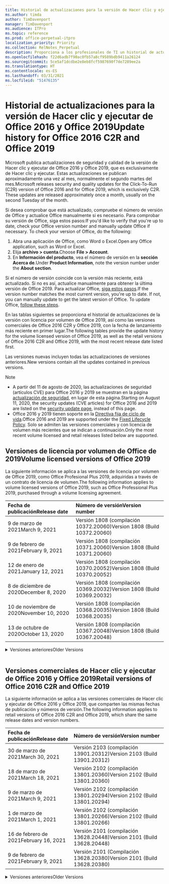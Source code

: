 ```yaml
---
title: Historial de actualizaciones para la versión de Hacer clic y ejecutar de Office 2016 y Office 2019
ms.author: timda
author: TimDavenport
manager: TimDavenport
ms.audience: ITPro
ms.topic: reference
ms.prod: office-perpetual-itpro
localization_priority: Priority
ms.collection: RelNotes_Perpetual
description: Proporciona a los profesionales de TI un historial de actualizaciones para las versiones permanentes de Office 2016 y Office 2019 que usan Hacer clic y ejecutar.
ms.openlocfilehash: f22d6adb7f90ac0fb57a8cf9589bdb9411a26124
ms.sourcegitcommit: 5ce5af1dcdbe2e8eb8fcf5987690f7de7289ee2a
ms.translationtype: HT
ms.contentlocale: es-ES
ms.lasthandoff: 03/31/2021
ms.locfileid: "51476135"
---
```

# <a name="update-history-for-office-2016-c2r-and-office-2019"></a><span data-ttu-id="6edc7-103">Historial de actualizaciones para la versión de Hacer clic y ejecutar de Office 2016 y Office 2019</span><span class="sxs-lookup"><span data-stu-id="6edc7-103">Update history for Office 2016 C2R and Office 2019</span></span>

<span data-ttu-id="6edc7-p101">Microsoft publica actualizaciones de seguridad y calidad de la versión de Hacer clic y ejecutar de Office 2016 y Office 2019, que es exclusivamente de Hacer clic y ejecutar. Estas actualizaciones se publican aproximadamente una vez al mes, normalmente el segundo martes del mes.</span><span class="sxs-lookup"><span data-stu-id="6edc7-p101">Microsoft releases security and quality updates for the Click-To-Run (C2R) version of Office 2016 and for Office 2019, which is exclusively C2R. These updates are released approximately once a month, usually on the second Tuesday of the month.</span></span>

<span data-ttu-id="6edc7-p102">Si desea comprobar que está actualizado, compruebe el número de versión de Office y actualice Office manualmente si es necesario. Para comprobar su versión de Office, siga estos pasos:</span><span class="sxs-lookup"><span data-stu-id="6edc7-p102">If you'd like to verify that you're up to date, check your Office version number and manually update Office if necessary. To check your version of Office, do the following:</span></span>

  1.    <span data-ttu-id="6edc7-108">Abra una aplicación de Office, como Word o Excel.</span><span class="sxs-lookup"><span data-stu-id="6edc7-108">Open any Office application, such as Word or Excel.</span></span>
  2.    <span data-ttu-id="6edc7-109">Elija **archivo > cuenta**.</span><span class="sxs-lookup"><span data-stu-id="6edc7-109">Choose **File > Account**.</span></span>
  3.    <span data-ttu-id="6edc7-110">En **Información del producto**, vea el número de versión en la **sección Acerca de**.</span><span class="sxs-lookup"><span data-stu-id="6edc7-110">Under **Product Information**, note the version number under the **About section**.</span></span>

<span data-ttu-id="6edc7-p103">Si el número de versión coincide con la versión más reciente, está actualizado. Si no es así, actualice manualmente para obtener la última versión de Office 2019. Para actualizar Office, [siga estos pasos](https://support.office.com/article/2ab296f3-7f03-43a2-8e50-46de917611c5).</span><span class="sxs-lookup"><span data-stu-id="6edc7-p103">If the version number matches the most current version, you're up to date. If not, you can manually update to get the latest version of Office. To update Office, [follow these steps](https://support.office.com/article/2ab296f3-7f03-43a2-8e50-46de917611c5).</span></span>


<span data-ttu-id="6edc7-114">En las tablas siguientes se proporciona el historial de actualizaciones de la versión con licencia por volumen de Office 2019, así como las versiones comerciales de Office 2016 C2R y Office 2019, con la fecha de lanzamiento más reciente en primer lugar.</span><span class="sxs-lookup"><span data-stu-id="6edc7-114">The following tables provide the update history for the volume licensed version of Office 2019, as well as the retail versions of Office 2016 C2R and Office 2019, with the most recent release date listed first.</span></span>

<span data-ttu-id="6edc7-115">Las versiones nuevas incluyen todas las actualizaciones de versiones anteriores.</span><span class="sxs-lookup"><span data-stu-id="6edc7-115">New versions contain all the updates contained in previous versions.</span></span>


 > [!NOTE]
> - <span data-ttu-id="6edc7-116">A partir del 11 de agosto de 2020, las actualizaciones de seguridad (artículos CVE) para Office 2016 y 2019 se muestran en la página [actualización de seguridad](./microsoft365-apps-security-updates.md), en lugar de esta página.</span><span class="sxs-lookup"><span data-stu-id="6edc7-116">Starting on August 11, 2020, the security updates (CVE articles) for Office 2016 and 2019 are listed on the [security update page](./microsoft365-apps-security-updates.md), instead of this page.</span></span> 
> - <span data-ttu-id="6edc7-117">Office 2016 y 2019 tienen soporte en la [Directiva fija de ciclo de vida](/lifecycle/policies/fixed).</span><span class="sxs-lookup"><span data-stu-id="6edc7-117">Office 2016 and 2019 are supported under the [Fixed Lifecycle Policy](/lifecycle/policies/fixed).</span></span> <span data-ttu-id="6edc7-118">Solo se admiten las versiones comerciales y con licencia de volumen más recientes que se indican a continuación.</span><span class="sxs-lookup"><span data-stu-id="6edc7-118">Only the most recent volume licensed and retail releases listed below are supported.</span></span>


## <a name="volume-licensed-versions-of-office-2019"></a><span data-ttu-id="6edc7-119">Versiones de licencia por volumen de Office de 2019</span><span class="sxs-lookup"><span data-stu-id="6edc7-119">Volume licensed versions of Office 2019</span></span>
<span data-ttu-id="6edc7-120">La siguiente información se aplica a las versiones de licencia por volumen de Office 2019, como Office Profesional Plus 2019, adquiridas a través de un contrato de licencia de volumen.</span><span class="sxs-lookup"><span data-stu-id="6edc7-120">The following information applies to volume licensed versions of Office 2019, such as Office Professional Plus 2019, purchased through a volume licensing agreement.</span></span>

[//]: # (NO QUITAR EL INICIO DE LA TABLA DE LICENCIAS POR VOLUMEN)


|<span data-ttu-id="6edc7-122">**Fecha de publicación**</span><span class="sxs-lookup"><span data-stu-id="6edc7-122">**Release date**</span></span>|<span data-ttu-id="6edc7-123">**Número de versión**</span><span class="sxs-lookup"><span data-stu-id="6edc7-123">**Version number**</span></span>|
|:-----|:-----|
|<span data-ttu-id="6edc7-124">9 de marzo de 2021</span><span class="sxs-lookup"><span data-stu-id="6edc7-124">March 9, 2021</span></span>|<span data-ttu-id="6edc7-125">Versión 1808 (compilación 10372.20060)</span><span class="sxs-lookup"><span data-stu-id="6edc7-125">Version 1808 (Build 10372.20060)</span></span>|
|<span data-ttu-id="6edc7-126">9 de febrero de 2021</span><span class="sxs-lookup"><span data-stu-id="6edc7-126">February 9, 2021</span></span>|<span data-ttu-id="6edc7-127">Versión 1808 (compilación 10371.20060)</span><span class="sxs-lookup"><span data-stu-id="6edc7-127">Version 1808 (Build 10371.20060)</span></span>|
|<span data-ttu-id="6edc7-128">12 de enero de 2021</span><span class="sxs-lookup"><span data-stu-id="6edc7-128">January 12, 2021</span></span>|<span data-ttu-id="6edc7-129">Versión 1808 (compilación 10370.20052)</span><span class="sxs-lookup"><span data-stu-id="6edc7-129">Version 1808 (Build 10370.20052)</span></span>|
|<span data-ttu-id="6edc7-130">8 de diciembre de 2020</span><span class="sxs-lookup"><span data-stu-id="6edc7-130">December 8, 2020</span></span>|<span data-ttu-id="6edc7-131">Versión 1808 (compilación 10369.20032)</span><span class="sxs-lookup"><span data-stu-id="6edc7-131">Version 1808 (Build 10369.20032)</span></span>|
|<span data-ttu-id="6edc7-132">10 de noviembre de 2020</span><span class="sxs-lookup"><span data-stu-id="6edc7-132">November 10, 2020</span></span>|<span data-ttu-id="6edc7-133">Versión 1808 (compilación 10368.20035)</span><span class="sxs-lookup"><span data-stu-id="6edc7-133">Version 1808 (Build 10368.20035)</span></span>|
|<span data-ttu-id="6edc7-134">13 de octubre de 2020</span><span class="sxs-lookup"><span data-stu-id="6edc7-134">October 13, 2020</span></span>|<span data-ttu-id="6edc7-135">Versión 1808 (compilación 10367.20048)</span><span class="sxs-lookup"><span data-stu-id="6edc7-135">Version 1808 (Build 10367.20048)</span></span>|


[//]: # (NO QUITAR EL FINAL DE LA TABLA DE LICENCIAS POR VOLUMEN)

<details>
<summary><span data-ttu-id="6edc7-137">Versiones anteriores</span><span class="sxs-lookup"><span data-stu-id="6edc7-137">Older Versions</span></span></summary>
 

[//]: # (NO QUITAR EL INICIO DE LA ANTIGUA TABLA DE LICENCIAS POR VOLUMEN)


|<span data-ttu-id="6edc7-139">**Fecha de publicación**</span><span class="sxs-lookup"><span data-stu-id="6edc7-139">**Release date**</span></span>|<span data-ttu-id="6edc7-140">**Número de versión**</span><span class="sxs-lookup"><span data-stu-id="6edc7-140">**Version number**</span></span>|
|:-----|:-----|
|<span data-ttu-id="6edc7-141">8 de septiembre de 2020</span><span class="sxs-lookup"><span data-stu-id="6edc7-141">September 8, 2020</span></span>|<span data-ttu-id="6edc7-142">Versión 1808 (compilación 10366.20016)</span><span class="sxs-lookup"><span data-stu-id="6edc7-142">Version 1808 (Build 10366.20016)</span></span>|
|<span data-ttu-id="6edc7-143">11 de agosto de 2020</span><span class="sxs-lookup"><span data-stu-id="6edc7-143">August 11, 2020</span></span>|<span data-ttu-id="6edc7-144">Versión 1808 (compilación 10364.20059)</span><span class="sxs-lookup"><span data-stu-id="6edc7-144">Version 1808 (Build 10364.20059)</span></span>|
|<span data-ttu-id="6edc7-145">14 de julio de 2020</span><span class="sxs-lookup"><span data-stu-id="6edc7-145">July 14, 2020</span></span>   |<span data-ttu-id="6edc7-146">Versión 1808 (Compilación 10363.20015)</span><span class="sxs-lookup"><span data-stu-id="6edc7-146">Version 1808 (Build 10363.20015)</span></span>  |
|<span data-ttu-id="6edc7-147">9 de junio de 2020</span><span class="sxs-lookup"><span data-stu-id="6edc7-147">June 9, 2020</span></span>   |<span data-ttu-id="6edc7-148">Versión 1808 (compilación 10361.20002)</span><span class="sxs-lookup"><span data-stu-id="6edc7-148">Version 1808 (Build 10361.20002)</span></span>  |
|<span data-ttu-id="6edc7-149">12 de mayo de 2020</span><span class="sxs-lookup"><span data-stu-id="6edc7-149">May 12, 2020</span></span>   |<span data-ttu-id="6edc7-150">Versión 1808 (compilación 10359.20023)</span><span class="sxs-lookup"><span data-stu-id="6edc7-150">Version 1808 (Build 10359.20023)</span></span>  |
|<span data-ttu-id="6edc7-151">14 de abril de 2020</span><span class="sxs-lookup"><span data-stu-id="6edc7-151">April 14, 2020</span></span>   |<span data-ttu-id="6edc7-152">Versión 1808 (compilación 10358.20061)</span><span class="sxs-lookup"><span data-stu-id="6edc7-152">Version 1808 (Build 10358.20061)</span></span>  |
|<span data-ttu-id="6edc7-153">10 de marzo de 2020</span><span class="sxs-lookup"><span data-stu-id="6edc7-153">March 10, 2020</span></span>   |<span data-ttu-id="6edc7-154">Versión 1808 (compilación 10357.20081)</span><span class="sxs-lookup"><span data-stu-id="6edc7-154">Version 1808 (Build 10357.20081)</span></span>  |
|<span data-ttu-id="6edc7-155">11 de febrero de 2020</span><span class="sxs-lookup"><span data-stu-id="6edc7-155">February 11, 2020</span></span>   |<span data-ttu-id="6edc7-156">Versión 1808 (compilación 10356.20006)</span><span class="sxs-lookup"><span data-stu-id="6edc7-156">Version 1808 (Build 10356.20006)</span></span>  |


[//]: # (NO QUITAR EL FINAL DE LA ANTIGUA TABLA DE LICENCIAS POR VOLUMEN)

</details>


<br/>

## <a name="retail-versions-of-office-2016-c2r-and-office-2019"></a><span data-ttu-id="6edc7-158">Versiones comerciales de Hacer clic y ejecutar de Office 2016 y Office 2019</span><span class="sxs-lookup"><span data-stu-id="6edc7-158">Retail versions of Office 2016 C2R and Office 2019</span></span>
<span data-ttu-id="6edc7-159">La siguiente información se aplica a las versiones comerciales de Hacer clic y ejecutar de Office 2016 y Office 2019, que comparten las mismas fechas de publicación y números de versión.</span><span class="sxs-lookup"><span data-stu-id="6edc7-159">The following information applies to retail versions of Office 2016 C2R and Office 2019, which share the same release dates and version numbers.</span></span>

[//]: # (NO QUITAR EL INICIO DE LA TABLA DE VENTAS AL POR MENOR)


|<span data-ttu-id="6edc7-161">**Fecha de publicación**</span><span class="sxs-lookup"><span data-stu-id="6edc7-161">**Release date**</span></span>|<span data-ttu-id="6edc7-162">**Número de versión**</span><span class="sxs-lookup"><span data-stu-id="6edc7-162">**Version number**</span></span>|
|:-----|:-----|
|<span data-ttu-id="6edc7-163">30 de marzo de 2021</span><span class="sxs-lookup"><span data-stu-id="6edc7-163">March 30, 2021</span></span>|<span data-ttu-id="6edc7-164">Versión 2103 (compilación 13901.20312)</span><span class="sxs-lookup"><span data-stu-id="6edc7-164">Version 2103 (Build 13901.20312)</span></span>|
|<span data-ttu-id="6edc7-165">18 de marzo de 2021</span><span class="sxs-lookup"><span data-stu-id="6edc7-165">March 18, 2021</span></span>|<span data-ttu-id="6edc7-166">Versión 2102 (compilación 13801.20360)</span><span class="sxs-lookup"><span data-stu-id="6edc7-166">Version 2102 (Build 13801.20360)</span></span>|
|<span data-ttu-id="6edc7-167">9 de marzo de 2021</span><span class="sxs-lookup"><span data-stu-id="6edc7-167">March 9, 2021</span></span>|<span data-ttu-id="6edc7-168">Versión 2102 (compilación 13801.20294)</span><span class="sxs-lookup"><span data-stu-id="6edc7-168">Version 2102 (Build 13801.20294)</span></span>|
|<span data-ttu-id="6edc7-169">1 de marzo de 2021</span><span class="sxs-lookup"><span data-stu-id="6edc7-169">March 1, 2021</span></span>|<span data-ttu-id="6edc7-170">Versión 2102 (compilación 13801.20266)</span><span class="sxs-lookup"><span data-stu-id="6edc7-170">Version 2102 (Build 13801.20266)</span></span>|
|<span data-ttu-id="6edc7-171">16 de febrero de 2021</span><span class="sxs-lookup"><span data-stu-id="6edc7-171">February 16, 2021</span></span>|<span data-ttu-id="6edc7-172">Versión 2101 (compilación 13628.20448)</span><span class="sxs-lookup"><span data-stu-id="6edc7-172">Version 2101 (Build 13628.20448)</span></span>|
|<span data-ttu-id="6edc7-173">9 de febrero de 2021</span><span class="sxs-lookup"><span data-stu-id="6edc7-173">February 9, 2021</span></span>|<span data-ttu-id="6edc7-174">Versión 2101 (Compilación 13628.20380)</span><span class="sxs-lookup"><span data-stu-id="6edc7-174">Version 2101 (Build 13628.20380)</span></span>|


[//]: # (NO QUITAR EL FINAL DE LA TABLA DE VENTAS AL POR MENOR)

<details>
<summary><span data-ttu-id="6edc7-176">Versiones anteriores</span><span class="sxs-lookup"><span data-stu-id="6edc7-176">Older Versions</span></span></summary>
 

[//]: # (NO QUITAR EL INICIO DE LA ANTIGUA TABLA DE VENTAS AL POR MENOR)


|<span data-ttu-id="6edc7-178">**Fecha de publicación**</span><span class="sxs-lookup"><span data-stu-id="6edc7-178">**Release date**</span></span>|<span data-ttu-id="6edc7-179">**Número de versión**</span><span class="sxs-lookup"><span data-stu-id="6edc7-179">**Version number**</span></span>|
|:-----|:-----|
|<span data-ttu-id="6edc7-180">26 de enero de 2021</span><span class="sxs-lookup"><span data-stu-id="6edc7-180">January 26, 2021</span></span>|<span data-ttu-id="6edc7-181">Versión 2101 (Compilación 13628.20274)</span><span class="sxs-lookup"><span data-stu-id="6edc7-181">Version 2101 (Build 13628.20274)</span></span>|
|<span data-ttu-id="6edc7-182">21 de enero de 2021</span><span class="sxs-lookup"><span data-stu-id="6edc7-182">January 21, 2021</span></span>|<span data-ttu-id="6edc7-183">Versión 2012 (compilación 13530.20440)</span><span class="sxs-lookup"><span data-stu-id="6edc7-183">Version 2012 (Build 13530.20440)</span></span>|
|<span data-ttu-id="6edc7-184">12 de enero de 2021</span><span class="sxs-lookup"><span data-stu-id="6edc7-184">January 12, 2021</span></span>|<span data-ttu-id="6edc7-185">Versión 2012 (compilación 13530.20376)</span><span class="sxs-lookup"><span data-stu-id="6edc7-185">Version 2012 (Build 13530.20376)</span></span>|
|<span data-ttu-id="6edc7-186">5 de enero de 2021</span><span class="sxs-lookup"><span data-stu-id="6edc7-186">January 5, 2021</span></span>|<span data-ttu-id="6edc7-187">Versión 2012 (compilación 13530.20316)</span><span class="sxs-lookup"><span data-stu-id="6edc7-187">Version 2012 (Build 13530.20316)</span></span>|
|<span data-ttu-id="6edc7-188">21 de diciembre de 2020</span><span class="sxs-lookup"><span data-stu-id="6edc7-188">December 21, 2020</span></span>|<span data-ttu-id="6edc7-189">Versión 2011 (compilación 13426.20404)</span><span class="sxs-lookup"><span data-stu-id="6edc7-189">Version 2011 (Build 13426.20404)</span></span>|
|<span data-ttu-id="6edc7-190">8 de diciembre de 2020</span><span class="sxs-lookup"><span data-stu-id="6edc7-190">December 8, 2020</span></span>|<span data-ttu-id="6edc7-191">Versión 2011 (compilación 13426.20332)</span><span class="sxs-lookup"><span data-stu-id="6edc7-191">Version 2011 (Build 13426.20332)</span></span>|
|<span data-ttu-id="6edc7-192">2 de diciembre de 2020</span><span class="sxs-lookup"><span data-stu-id="6edc7-192">December 2, 2020</span></span>|<span data-ttu-id="6edc7-193">Versión 2011 (compilación 13426.20308)</span><span class="sxs-lookup"><span data-stu-id="6edc7-193">Version 2011 (Build 13426.20308)</span></span>|
|<span data-ttu-id="6edc7-194">30 de noviembre de 2020</span><span class="sxs-lookup"><span data-stu-id="6edc7-194">November 30, 2020</span></span>|<span data-ttu-id="6edc7-195">Versión 2011 (compilación 13426.20294)</span><span class="sxs-lookup"><span data-stu-id="6edc7-195">Version 2011 (Build 13426.20294)</span></span>|
|<span data-ttu-id="6edc7-196">23 de noviembre de 2020</span><span class="sxs-lookup"><span data-stu-id="6edc7-196">November 23, 2020</span></span>|<span data-ttu-id="6edc7-197">Versión 2011 (compilación 13426.20274)</span><span class="sxs-lookup"><span data-stu-id="6edc7-197">Version 2011 (Build 13426.20274)</span></span>|
|<span data-ttu-id="6edc7-198">17 de noviembre de 2020</span><span class="sxs-lookup"><span data-stu-id="6edc7-198">November 17, 2020</span></span>|<span data-ttu-id="6edc7-199">Versión 2010 (compilación 13328.20408)</span><span class="sxs-lookup"><span data-stu-id="6edc7-199">Version 2010 (Build 13328.20408)</span></span>|
|<span data-ttu-id="6edc7-200">10 de noviembre de 2020</span><span class="sxs-lookup"><span data-stu-id="6edc7-200">November 10, 2020</span></span>|<span data-ttu-id="6edc7-201">Versión 2010 (compilación 13328.20356)</span><span class="sxs-lookup"><span data-stu-id="6edc7-201">Version 2010 (Build 13328.20356)</span></span>|
|<span data-ttu-id="6edc7-202">27 de octubre de 2020</span><span class="sxs-lookup"><span data-stu-id="6edc7-202">October 27, 2020</span></span>|<span data-ttu-id="6edc7-203">Versión 2010 (compilación 13328.20292)</span><span class="sxs-lookup"><span data-stu-id="6edc7-203">Version 2010 (Build 13328.20292)</span></span>|
|<span data-ttu-id="6edc7-204">21 de octubre de 2020</span><span class="sxs-lookup"><span data-stu-id="6edc7-204">October 21, 2020</span></span>|<span data-ttu-id="6edc7-205">Versión 2009 (compilación 13231.20418)</span><span class="sxs-lookup"><span data-stu-id="6edc7-205">Version 2009 (Build 13231.20418)</span></span>|
|<span data-ttu-id="6edc7-206">13 de octubre de 2020</span><span class="sxs-lookup"><span data-stu-id="6edc7-206">October 13, 2020</span></span>|<span data-ttu-id="6edc7-207">Versión 2009 (compilación 13231.20390)</span><span class="sxs-lookup"><span data-stu-id="6edc7-207">Version 2009 (Build 13231.20390)</span></span>|
|<span data-ttu-id="6edc7-208">8 de octubre de 2020</span><span class="sxs-lookup"><span data-stu-id="6edc7-208">October 8, 2020</span></span>|<span data-ttu-id="6edc7-209">Versión 2009 (compilación 13231.20368)</span><span class="sxs-lookup"><span data-stu-id="6edc7-209">Version 2009 (Build 13231.20368)</span></span>|
|<span data-ttu-id="6edc7-210">28 de septiembre de 2020</span><span class="sxs-lookup"><span data-stu-id="6edc7-210">September 28, 2020</span></span>|<span data-ttu-id="6edc7-211">Versión 2009 (Compilación 13231.20262)</span><span class="sxs-lookup"><span data-stu-id="6edc7-211">Version 2009 (Build 13231.20262)</span></span>|
|<span data-ttu-id="6edc7-212">22 de septiembre de 2020</span><span class="sxs-lookup"><span data-stu-id="6edc7-212">September 22, 2020</span></span>|<span data-ttu-id="6edc7-213">Versión 2008 (Compilación 13127.20508)</span><span class="sxs-lookup"><span data-stu-id="6edc7-213">Version 2008 (Build 13127.20508)</span></span>|
|<span data-ttu-id="6edc7-214">9 de septiembre de 2020</span><span class="sxs-lookup"><span data-stu-id="6edc7-214">September 9, 2020</span></span>|<span data-ttu-id="6edc7-215">Versión 2008 (Compilación 13127.20408)</span><span class="sxs-lookup"><span data-stu-id="6edc7-215">Version 2008 (Build 13127.20408)</span></span>|
|<span data-ttu-id="6edc7-216">31 de agosto de 2020</span><span class="sxs-lookup"><span data-stu-id="6edc7-216">August 31, 2020</span></span>|<span data-ttu-id="6edc7-217">Versión 2008 (compilación 13127.20296)</span><span class="sxs-lookup"><span data-stu-id="6edc7-217">Version 2008 (Build 13127.20296)</span></span>|
|<span data-ttu-id="6edc7-218">25 de agosto de 2020</span><span class="sxs-lookup"><span data-stu-id="6edc7-218">August 25, 2020</span></span>|<span data-ttu-id="6edc7-219">Versión 2007 (compilación 13029.20460)</span><span class="sxs-lookup"><span data-stu-id="6edc7-219">Version 2007 (Build 13029.20460)</span></span>|
|<span data-ttu-id="6edc7-220">11 de agosto de 2020</span><span class="sxs-lookup"><span data-stu-id="6edc7-220">August 11, 2020</span></span>|<span data-ttu-id="6edc7-221">Versión 2007 (compilación 13029.20344)</span><span class="sxs-lookup"><span data-stu-id="6edc7-221">Version 2007 (Build 13029.20344)</span></span>|
|<span data-ttu-id="6edc7-222">30 de julio de 2020</span><span class="sxs-lookup"><span data-stu-id="6edc7-222">July 30, 2020</span></span>|<span data-ttu-id="6edc7-223">Versión 2007 (compilación 13029.20308)</span><span class="sxs-lookup"><span data-stu-id="6edc7-223">Version 2007 (Build 13029.20308)</span></span>  |
|<span data-ttu-id="6edc7-224">28 de julio de 2020</span><span class="sxs-lookup"><span data-stu-id="6edc7-224">July 28, 2020</span></span>|<span data-ttu-id="6edc7-225">Versión 2006 (compilación 13001.20498)</span><span class="sxs-lookup"><span data-stu-id="6edc7-225">Version 2006 (Build 13001.20498)</span></span>  |
|<span data-ttu-id="6edc7-226">14 de julio de 2020</span><span class="sxs-lookup"><span data-stu-id="6edc7-226">July 14, 2020</span></span>|<span data-ttu-id="6edc7-227">Versión 2006 (Compilación 13001.20384)</span><span class="sxs-lookup"><span data-stu-id="6edc7-227">Version 2006 (Build 13001.20384)</span></span>  |
|<span data-ttu-id="6edc7-228">30 de junio de 2020</span><span class="sxs-lookup"><span data-stu-id="6edc7-228">June 30, 2020</span></span>|<span data-ttu-id="6edc7-229">Versión 2006 (compilación 13001.20266)</span><span class="sxs-lookup"><span data-stu-id="6edc7-229">Version 2006 (Build 13001.20266)</span></span>  |
|<span data-ttu-id="6edc7-230">24 de junio de 2020</span><span class="sxs-lookup"><span data-stu-id="6edc7-230">June 24, 2020</span></span>|<span data-ttu-id="6edc7-231">Versión 2005 (compilación 12827.20470)</span><span class="sxs-lookup"><span data-stu-id="6edc7-231">Version 2005 (Build 12827.20470)</span></span>  |
|<span data-ttu-id="6edc7-232">9 de junio de 2020</span><span class="sxs-lookup"><span data-stu-id="6edc7-232">June 9, 2020</span></span>|<span data-ttu-id="6edc7-233">Versión 2005 (compilación 12827.20336)</span><span class="sxs-lookup"><span data-stu-id="6edc7-233">Version 2005 (Build 12827.20336)</span></span>  |
|<span data-ttu-id="6edc7-234">2 de junio de 2020</span><span class="sxs-lookup"><span data-stu-id="6edc7-234">June 2, 2020</span></span>|<span data-ttu-id="6edc7-235">Versión 2005 (compilación 12827.20268)</span><span class="sxs-lookup"><span data-stu-id="6edc7-235">Version 2005 (Build 12827.20268)</span></span>  |
|<span data-ttu-id="6edc7-236">21 de mayo de 2020</span><span class="sxs-lookup"><span data-stu-id="6edc7-236">May 21, 2020</span></span>|<span data-ttu-id="6edc7-237">Versión 2004 (compilación 12730.20352)</span><span class="sxs-lookup"><span data-stu-id="6edc7-237">Version 2004 (Build 12730.20352)</span></span>  |
|<span data-ttu-id="6edc7-238">12 de mayo de 2020</span><span class="sxs-lookup"><span data-stu-id="6edc7-238">May 12, 2020</span></span>|<span data-ttu-id="6edc7-239">Versión 2004 (compilación 12730.20270)</span><span class="sxs-lookup"><span data-stu-id="6edc7-239">Version 2004 (Build 12730.20270)</span></span>  |
|<span data-ttu-id="6edc7-240">4 de mayo de 2020</span><span class="sxs-lookup"><span data-stu-id="6edc7-240">May 4, 2020</span></span>|<span data-ttu-id="6edc7-241">Versión 2004 (Compilación 12730.20250)</span><span class="sxs-lookup"><span data-stu-id="6edc7-241">Version 2004 (Build 12730.20250)</span></span>  |
|<span data-ttu-id="6edc7-242">29 de abril de 2020</span><span class="sxs-lookup"><span data-stu-id="6edc7-242">April 29, 2020</span></span>|<span data-ttu-id="6edc7-243">Versión 2004 (compilación 12730.20236)</span><span class="sxs-lookup"><span data-stu-id="6edc7-243">Version 2004 (Build 12730.20236)</span></span>  |
|<span data-ttu-id="6edc7-244">15 de abril de 2020</span><span class="sxs-lookup"><span data-stu-id="6edc7-244">April 15, 2020</span></span>|<span data-ttu-id="6edc7-245">Versión 2003 (compilación 12624.20466)</span><span class="sxs-lookup"><span data-stu-id="6edc7-245">Version 2003 (Build 12624.20466)</span></span>  |
|<span data-ttu-id="6edc7-246">14 de abril de 2020</span><span class="sxs-lookup"><span data-stu-id="6edc7-246">April 14, 2020</span></span>|<span data-ttu-id="6edc7-247">Versión 2003 (compilación 12624.20442)</span><span class="sxs-lookup"><span data-stu-id="6edc7-247">Version 2003 (Build 12624.20442)</span></span>  |
|<span data-ttu-id="6edc7-248">31 de marzo de 2020</span><span class="sxs-lookup"><span data-stu-id="6edc7-248">March 31, 2020</span></span>|<span data-ttu-id="6edc7-249">Versión 2003 (compilación 12624.20382)</span><span class="sxs-lookup"><span data-stu-id="6edc7-249">Version 2003 (Build 12624.20382)</span></span>  |
|<span data-ttu-id="6edc7-250">25 de marzo de 2020</span><span class="sxs-lookup"><span data-stu-id="6edc7-250">March 25, 2020</span></span>|<span data-ttu-id="6edc7-251">Versión 2003 (compilación 12624.20320)</span><span class="sxs-lookup"><span data-stu-id="6edc7-251">Version 2003 (Build 12624.20320)</span></span>  |
|<span data-ttu-id="6edc7-252">10 de marzo de 2020</span><span class="sxs-lookup"><span data-stu-id="6edc7-252">March 10, 2020</span></span>|<span data-ttu-id="6edc7-253">Versión 2002 (compilación 12527.20278)</span><span class="sxs-lookup"><span data-stu-id="6edc7-253">Version 2002 (Build 12527.20278)</span></span>  |
|<span data-ttu-id="6edc7-254">1 de marzo de 2020</span><span class="sxs-lookup"><span data-stu-id="6edc7-254">March 1, 2020</span></span>   |<span data-ttu-id="6edc7-255">Versión 2002 (compilación 12527.20242)</span><span class="sxs-lookup"><span data-stu-id="6edc7-255">Version 2002 (Build 12527.20242)</span></span>  |


[//]: # (NO QUITAR EL FINAL DE LA ANTIGUA TABLA DE VENTAS AL POR MENOR)


</details>